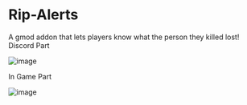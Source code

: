 # Rip-Alerts
A gmod addon that lets players know what the person they killed lost!
Discord Part


![image](https://user-images.githubusercontent.com/86335834/192914756-36087187-3530-4e8f-b556-3c9a96cd4f2a.png)


In Game Part


![image](https://user-images.githubusercontent.com/86335834/192914776-b5082e75-67f1-4ab7-8bf0-492a4f501fdc.png)



